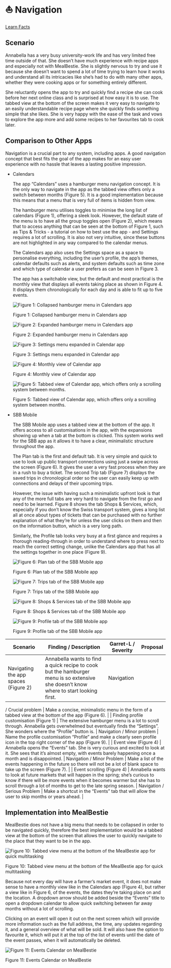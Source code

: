 # ⛵️ Navigation

[Learn Facts](LearnFacts/Learn%20Facts%20SW04.md)

## Scenario

Annabella has a very busy university-work life and has very limited free time outside of that. She doesn’t have much experience with recipe apps and especially not with MealBestie. She is slightly nervous to try and use it because she doesn’t want to spend a lot of time trying to learn how it works and understand all its intricacies like she’s had to do with many other apps, whether they were cooking apps or for something entirely different.

She reluctantly opens the app to try and quickly find a recipe she can cook before her next online class and is surprised at how easy it is to use. The tabbed view at the bottom of the screen makes it very easy to navigate to an easily understandable recipe page where she quickly finds something simple that she likes. She is very happy with the ease of the task and vows to explore the app more and add some recipes to her favourites tab to cook later.

## Comparison to Other Apps

Navigation is a crucial part to any system, including apps. A good navigation concept that best fits the goal of the app makes for an easy user experience with no hassle that leaves a lasting positive impression.

- Calendars
    
    The app “Calendars” uses a hamburger menu navigation concept. It is the only way to navigate in the app as the tabbed view offers only a switch between months (Figure 5). It is a good implementation because this means that a menu that is very full of items is hidden from view.
    
    The hamburger menu utilises toggles to minimise the long list of calendars (Figure 1), offering a sleek look. However, the default state of the menu is to have all the group toggles open (Figure 2), which means that to access anything that can be seen at the bottom of Figure 1, such as Tips & Tricks - a tutorial on how to best use the app - and Settings requires a lot of scrolling. It is also not very intuitive, since these buttons are not highlighted in any way compared to the calendar menus.
    
    The Calendars app also uses the Settings space as a space to personalise everything, including the user’s profile, the app’s themes, calendar defaults such as alerts, and system defaults such as time zone and which type of calendar a user prefers as can be seen in Figure 3.
    
    The app has a switchable view, but the default and most practical is the monthly view that displays all events taking place as shown in Figure 4. It displays them chronologically for each day and is able to fit up to five events.
    
    ![Figure 1: Collapsed hamburger menu in Calendars app](Images/sw04/sw04_9.jpg)
    
    Figure 1: Collapsed hamburger menu in Calendars app
    
    ![Figure 2: Expanded hamburger menu in Calendars app](Images/sw04/sw04_16.jpg)
    
    Figure 2: Expanded hamburger menu in Calendars app
    
    ![Figure 3: Settings menu expanded in Calendar app](Images/sw04/sw04_15.jpg)
    
    Figure 3: Settings menu expanded in Calendar app
    
    ![Figure 4: Monthly view of Calendar app](Images/sw04/sw04_7.jpg)
    
    Figure 4: Monthly view of Calendar app
    
    ![Figure 5: Tabbed view of Calendar app, which offers only a scrolling system between months.](Images/sw04/sw04_10.jpg)
    
    Figure 5: Tabbed view of Calendar app, which offers only a scrolling system between months.
    
- SBB Mobile
    
    The SBB Mobile app uses a tabbed view at the bottom of the app. It offers access to all customisations in the app, with the expansions showing up when a tab at the bottom is clicked. This system works well for the SBB app as it allows it to have a clear, minimalistic structure throughout the app.
    
    The Plan tab is the first and default tab. It is very simple and quick to use to look up public transport connections using just a swipe across the screen (Figure 6). It gives the user a very fast process when they are in a rush to buy a ticket. The second Trip tab (Figure 7) displays the saved trips in chronological order so the user can easily keep up with connections and delays of their upcoming trips.
    
    However, the issue with having such a minimalistic upfront look is that any of the more full tabs are very hard to navigate from the first go and need to be learned. Figure 8 shows the tab Shops & Services, which, especially if you don’t know the Swiss transport system, gives a long list all at once about types of tickets that can be purchased with no further explanation of what they’re for unless the user clicks on them and then on the information button, which is a very long path.
    
    Similarly, the Profile tab looks very busy at a first glance and requires a thorough reading-through in order to understand where to press next to reach the correct setting change, unlike the Calendars app that has all the settings together in one place (Figure 9).
    
    ![Figure 6: Plan tab of the SBB Mobile app](Images/sw04/sw04_14.jpg)
    
    Figure 6: Plan tab of the SBB Mobile app
    
    ![Figure 7: Trips tab of the SBB Mobile app](Images/sw04/sw04_13.jpg)
    
    Figure 7: Trips tab of the SBB Mobile app
    
    ![Figure 8: Shops & Services tab of the SBB Mobile app](Images/sw04/sw04_8.jpg)
    
    Figure 8: Shops & Services tab of the SBB Mobile app
    
    ![Figure 9: Profile tab of the SBB Mobile app](Images/sw04/sw04_12.jpg)
    
    Figure 9: Profile tab of the SBB Mobile app
    

| Scenario | Finding / Description | Garret-L / Severity | Proposal |
| --- | --- | --- | --- |
| Navigating the app spaces (Figure 2) | Annabella wants to find a quick recipe to cook but the hamburger menu is so extensive she doesn’t know where to start looking first. | Navigation
/
Crucial problem | Make a concise, minimalistic menu in the form of a tabbed view at the bottom of the app (Figure 6). |
| Finding profile customisation (Figure 1) | The extensive hamburger menu is a lot to scroll through. Annabella gets overwhelmed but eventually finds the “Settings”. She wonders where the “Profile” button is. | Navigation
/
Minor problem | Name the profile customisation “Profile” and make a clearly seen profile icon in the top right corner of the app (Figure 9). |
| Event view (Figure 4) | Annabella opens the “Events” tab. She is very curious and excited to look at it. She sees that it’s almost empty, with events barely happening once a month and is disappointed. | Navigation
/
Minor Problem | Make a list of the events happening in the future so there will not be a lot of blank space to take up the screen (Figure 7). |
| Event scrolling (Figure 4) | Annabella wants to look at future markets that will happen in the spring; she’s curious to know if there will be more events when it becomes warmer but she has to scroll through a lot of months to get to the late spring season. | Navigation
/
Serious Problem | Make a shortcut in the “Events” tab that will allow the user to skip months or years ahead. |

## Implementation into MealBestie

MealBestie does not have a big menu that needs to be collapsed in order to be navigated quickly, therefore the best implementation would be a tabbed view at the bottom of the screen that allows the user to quickly navigate to the place that they want to be in the app.

![Figure 10: Tabbed view menu at the bottom of the MealBestie app for quick multitasking](Images/sw04/sw04_20.png)

Figure 10: Tabbed view menu at the bottom of the MealBestie app for quick multitasking

Because not every day will have a farmer’s market event, it does not make sense to have a monthly view like in the Calendars app (Figure 4), but rather a view like in Figure 6, of the events, the dates they’re taking place on and the location. A dropdown arrow should be added beside the “Events” title to open a dropdown calendar to allow quick switching between far away months without a lot of scrolling.

Clicking on an event will open it out on the next screen which will provide more information such as the full address, the time, any updates regarding it, and a general overview of what will be sold. It will also have the option to favourite it, which will put it at the top of the list of events until the date of the event passes, when it will automatically be deleted.

![Figure 11: Events Calendar on MealBestie](Images/sw04/sw04_6.png)

Figure 11: Events Calendar on MealBestie